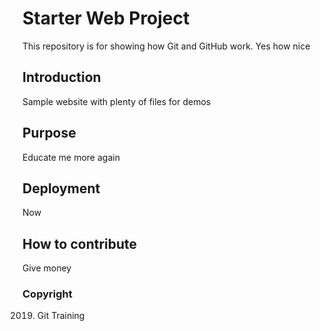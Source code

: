 # Starter Web Project

This repository is for showing how Git and GitHub work. Yes how nice

## Introduction

Sample website with plenty of files for demos
## Purpose
Educate me more again
## Deployment
Now
## How to contribute
Give money

### Copyright
2019. Git Training
